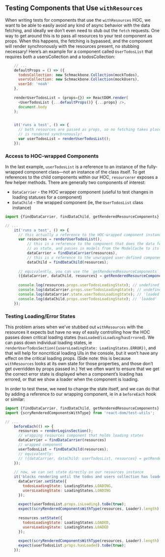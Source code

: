 ## Testing Components that Use `withResources`

When writing tests for components that use the `withResources` HOC, we want to be able to easily avoid any kind of async behavior with the data fetching, and ideally we don’t even need to stub out the `fetch` requests. One way to get around this is to pass all resources to your test component as props. When this happens, the fetching is bypassed, and the component will render synchronously with the resources present, no stubbing necessary! Here’s an example for a component called `UserTodosList` that requires both a usersCollection and a todosCollection:

```js
    // ...
    defaultProps = () => ({
      todosCollection: new Schmackbone.Collection(mockTodos),
      usersCollection: new Schmackbone.Collection(mockUsers),
      userId: 'noah'
    },
    
    renderUserTodosList = (props={}) => ReactDOM.render(
      <UserTodosList {...defaultProps()} {...props} />,
      document.body
    );

        
    it('runs a test', () => {
      // both resources are passed as props, so no fetching takes place, and the component
      // is rendered synchronously!
      var userTodosList = renderUserTodosList();
    });
```

### Access to HOC-wrapped Components

In the last example, `userTodosList` is a reference to an instance of the fully-wrapped component class&mdash;not an instance of the class itself. To get references to the child components within our HOC, `resourcerer` exposes a few helper methods. There are generally two components of interest:

- `DataCarrier` - the HOC wrapper component (useful to test changes in loading statuses for a component)
- `DataChild` - the wrapped component (ie, the `UserTodosList` class instance)

```jsx
import {findDataCarrier, findDataChild, getRenderedResourceComponents} from 'resourcerer/test-utils';

// ...
    it('runs a test', () => {
      // this actually a reference to the HOC-wrapped component instance
      var resources = renderUserTodosList(),
          // this is a reference to the component that does the data fetching, keeps loading states
          // as state, and passes in models from the ModelCache to its child (user-defined component)
          dataCarrier = findDataCarrier(resources),
          // this is a reference to the unwrapped user-defined component class instance
          dataChild = findDataChild(resources);
          
      // equivalently, you can use the `getRenderedResourceComponents` method to get all in one fell swoop:
      ({dataCarrier, dataChild, resources} = getRenderedResourceComponents(renderUserTodosList()));
      
      console.log(resources.props.userTodosLoadingState); // undefined
      console.log(dataCarrier.props.userTodosLoadingState); // undefined
      console.log(dataCarrier.state.userTodosLoadingState); // 'loaded'
      console.log(dataChild.props.userTodosLoadingState); // 'loaded'
    });

```

### Testing Loading/Error States

This problem arises when we’ve stubbed out `withResources` with the resources it expects but have no way of easily controlling how the HOC passes down critical loading states (`hasLoaded`/`isLoading`/`hasErrored`). We can pass down individual loading states, ie `renderUserTodosSection({usersLoadingState: LoadingStates.ERROR})`, and that will help for noncritical loading UIs in the console, but it won’t have any effect on the critical loading props. (Side note: this is because `withResources` looks at its own state for those properties, and those don’t get overridden by props passed in.) Yet we often want to ensure that we get the correct error state is displayed when a component’s loading has errored, or that we show a loader when the component is loading.
    
In order to test these, we need to change the state itself, and we can do that by adding a reference to our wrapping component, ie in a `beforeEach` hook or similar:

```js
import {findDataCarrier, findDataChild, getRenderedResourceComponents} from 'resourcerer/test-utils';
import {scryRenderedComponentsWithType} from 'react-dom/test-utils';

// ...
    beforeEach(() => {
      resources = renderLoginsSection();
      // wrapping resources component that holds loading states
      dataCarrier = findDataCarrier(resources)
      // wrapped component
      userTodosList = findDataChild(resources);
      // equivalently:
      // ({dataCarrier, dataChild: userTodosList, resources} = getRenderedResourceComponents(renderLoginsSection()));
    });
    
    // now, we can set state directly on our resources instance
    it('blocks rendering until the todos and users collection has loaded', () => {
      dataCarrier.setState({
        todosLoadingState: LoadingStates.LOADING,
        usersLoadingState: LoadingStates.LOADING
      });
    
      expect(userTodosList.props.isLoading).toBe(true);
      expect(scryRenderedComponentsWithType(resources, Loader).length).toEqual(1);
    
      resources.setState({
        todosLoadingState: LoadingStates.LOADED,
        usersLoadingState: LoadingStates.LOADED
      });
    
      expect(scryRenderedComponentsWithType(resources, Loader).length).toEqual(0);
      expect(userTodosList.props.hasLoaded).toBe(true);
    });
```
